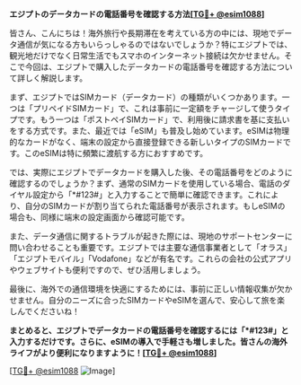 **エジプトのデータカードの電話番号を確認する方法[[TG💪+ @esim1088](https://t.me/s/esim1088)]**

皆さん、こんにちは！海外旅行や長期滞在を考えている方の中には、現地でデータ通信が気になる方もいらっしゃるのではないでしょうか？特にエジプトでは、観光地だけでなく日常生活でもスマホのインターネット接続は欠かせません。そこで今回は、エジプトで購入したデータカードの電話番号を確認する方法について詳しく解説します。

まず、エジプトではSIMカード（データカード）の種類がいくつかあります。一つは「プリペイドSIMカード」で、これは事前に一定額をチャージして使うタイプです。もう一つは「ポストペイSIMカード」で、利用後に請求書を基に支払いをする方式です。また、最近では「eSIM」も普及し始めています。eSIMは物理的なカードがなく、端末の設定から直接登録できる新しいタイプのSIMカードです。このeSIMは特に頻繁に渡航する方におすすめです。

では、実際にエジプトでデータカードを購入した後、その電話番号をどのように確認するのでしょうか？まず、通常のSIMカードを使用している場合、電話のダイヤル設定から「*#123#」と入力することで簡単に確認できます。これにより、自分のSIMカードが割り当てられた電話番号が表示されます。もしeSIMの場合も、同様に端末の設定画面から確認可能です。

また、データ通信に関するトラブルが起きた際には、現地のサポートセンターに問い合わせることも重要です。エジプトでは主要な通信事業者として「オラス」「エジプトモバイル」「Vodafone」などが有名です。これらの会社の公式アプリやウェブサイトも便利ですので、ぜひ活用しましょう。

最後に、海外での通信環境を快適にするためには、事前に正しい情報収集が欠かせません。自分のニーズに合ったSIMカードやeSIMを選んで、安心して旅を楽しんでくださいね！

**まとめると、エジプトでデータカードの電話番号を確認するには「*#123#」と入力するだけです。さらに、eSIMの導入で手軽さも増しました。皆さんの海外ライフがより便利になりますように！[[TG💪+ @esim1088](https://t.me/s/esim1088)]**

[[TG💪+ @esim1088](https://t.me/s/esim1088) ![Image](https://i.postimg.cc/Y0z9fWf4/image.png)]
